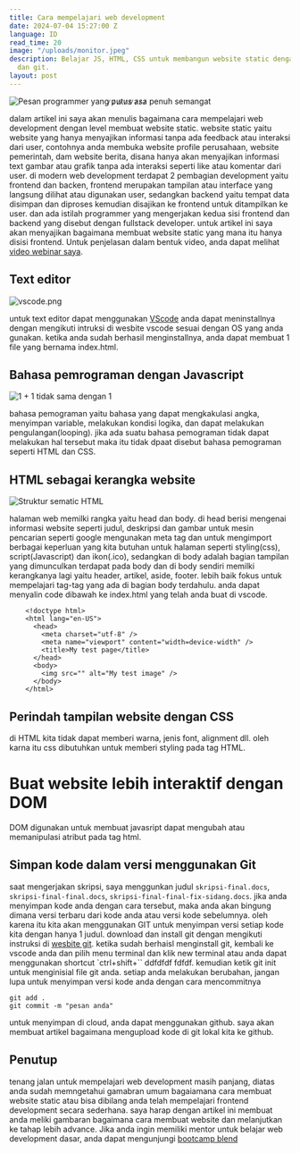 ```yaml
---
title: Cara mempelajari web development
date: 2024-07-04 15:27:00 Z
language: ID
read_time: 20
image: "/uploads/monitor.jpeg"
description: Belajar JS, HTML, CSS untuk membangun website static dengan tools VScode
  dan git.
layout: post
---
```


![Pesan programmer yang ̷p̷u̷t̷u̷s̷ ̷a̷s̷a̷  penuh semangat](/uploads/kode-gagal.jpeg)

dalam artikel ini saya akan menulis bagaimana cara mempelajari web development dengan level membuat website static. website static yaitu website yang hanya menyajikan informasi tanpa ada feedback atau interaksi dari user, contohnya anda membuka website profile perusahaan, website pemerintah, dam website berita, disana hanya akan menyajikan informasi text gambar atau grafik tanpa ada interaksi seperti like atau komentar dari user. di modern web development terdapat 2 pembagian development yaitu frontend dan backen, frontend merupakan tampilan atau interface yang langsung dilihat atau digunakan user, sedangkan backend yaitu tempat data disimpan dan diproses kemudian disajikan ke frontend untuk ditampilkan ke user. dan ada istilah programmer yang mengerjakan kedua sisi frontend dan backend yang disebut dengan fullstack developer. untuk artikel ini saya akan menyajikan bagaimana membuat website static yang mana itu hanya disisi frontend. Untuk penjelasan dalam bentuk video,  anda dapat melihat [video webinar saya](https://www.youtube.com/watch?v=lrU7h3ERrIk&t=36m50s).

## Text editor

![vscode.png](/uploads/vscode.png)

untuk text editor dapat menggunakan [VScode](https://code.visualstudio.com) anda dapat meninstallnya dengan mengikuti intruksi di wesbite vscode sesuai dengan OS yang anda gunakan. ketika anda sudah berhasil menginstallnya, anda dapat membuat 1 file yang bernama index.html.

## Bahasa pemrograman dengan Javascript

![1 + 1 tidak sama dengan 1](/uploads/js.gif)

bahasa pemograman yaitu bahasa yang dapat mengkakulasi angka, menyimpan variable, melakukan kondisi logika, dan dapat melakukan pengulangan(looping). jika ada suatu bahasa pemograman tidak dapat melakukan hal tersebut maka itu tidak dpaat disebut bahasa pemograman seperti HTML dan CSS.

## HTML sebagai kerangka website

![Struktur sematic HTML](/uploads/html-semantic-structure.png)

halaman web memilki rangka yaitu head dan body. di head berisi mengenai informasi website seperti judul, deskripsi dan gambar untuk mesin pencarian seperti google mengunakan meta tag dan untuk mengimport berbagai keperluan yang kita butuhan untuk halaman seperti styling(css), script(Javascript) dan ikon(.ico), sedangkan di body adalah bagian tampilan yang dimunculkan terdapat pada body dan di body sendiri memilki kerangkanya lagi yaitu header, artikel, aside, footer.  lebih baik fokus untuk mempelajari tag-tag yang ada di bagian body terdahulu. anda dapat menyalin code dibawah ke index.html yang telah anda buat di vscode.

        <!doctype html>
        <html lang="en-US">
          <head>
            <meta charset="utf-8" />
            <meta name="viewport" content="width=device-width" />
            <title>My test page</title>
          </head>
          <body>
            <img src="" alt="My test image" />
          </body>
        </html>

## Perindah tampilan website dengan CSS

di HTML kita tidak dapat memberi warna, jenis font, alignment dll. oleh karna itu css dibutuhkan untuk memberi styling pada tag HTML.

# Buat website lebih interaktif dengan DOM

DOM digunakan untuk membuat javasript dapat mengubah atau memanipulasi atribut pada tag html.

## Simpan kode dalam versi menggunakan Git

saat mengerjakan skripsi, saya menggunkan judul `skripsi-final.docs`, `skripsi-final-final.docs`, `skripsi-final-final-fix-sidang.docs`. jika anda menyimpan kode anda dengan cara tersebut, maka anda akan bingung dimana versi terbaru dari kode anda atau versi kode sebelumnya. oleh karena itu kita akan menggunakan GIT untuk menyimpan versi setiap kode kita dengan hanya 1 judul. download dan install git dengan mengikuti instruksi di [wesbite git](https://git-scm.com/downloads). ketika sudah berhaisl menginstall git, kembali ke vscode anda dan pilih menu terminal dan klik new terminal atau anda dapat menggunakan shortcut \`ctrl\+shift\+\`\` ddfdfdf fdfdf. kemudian ketik git init untuk menginisial file git anda. setiap anda melakukan berubahan, jangan lupa untuk menyimpan versi kode anda dengan cara mencommitnya

    git add . 
    git commit -m "pesan anda"

untuk menyimpan di cloud, anda dapat menggunakan github. saya akan membuat artikel bagaimana mengupload kode di git lokal kita ke github.

## Penutup

tenang jalan untuk mempelajari web development masih panjang, diatas anda sudah memngetahui gamabran umum bagaiamana cara membuat website static atau bisa dibilang anda telah mempelajari frontend development secara sederhana. saya harap dengan artikel ini membuat anda meliki gambaran bagaimana cara membuat website dan melanjutkan ke tahap lebih advance.  Jika anda ingin memiliki mentor untuk belajar web development dasar, anda dapat mengunjungi [bootcamp blend](https://www.blendinnovation.com/bootcamp)